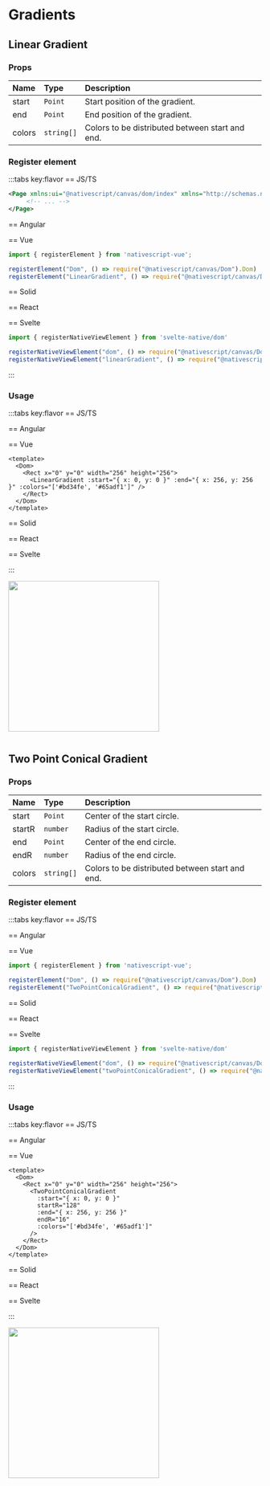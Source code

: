 # Gradients

## Linear Gradient

### Props

| Name   | Type       | Description                                     |
| :----- | :--------- | :---------------------------------------------- |
| start  | `Point`    | Start position of the gradient.                 |
| end    | `Point`    | End position of the gradient.                   |
| colors | `string[]` | Colors to be distributed between start and end. |



### Register element

:::tabs key:flavor
== JS/TS

```xml
<Page xmlns:ui="@nativescript/canvas/dom/index" xmlns="http://schemas.nativescript.org/tns.xsd">
     <!-- ... -->
</Page>
```

== Angular


== Vue

```ts
import { registerElement } from 'nativescript-vue';

registerElement("Dom", () => require("@nativescript/canvas/Dom").Dom)
registerElement("LinearGradient", () => require("@nativescript/canvas/Dom").LinearGradient)
```

== Solid


== React


== Svelte

```ts
import { registerNativeViewElement } from 'svelte-native/dom'

registerNativeViewElement("dom", () => require("@nativescript/canvas/Dom").Dom)
registerNativeViewElement("linearGradient", () => require("@nativescript/canvas/Dom").LinearGradient)
```

:::

### Usage

:::tabs key:flavor
== JS/TS



== Angular


== Vue

```vue
<template>
  <Dom>
    <Rect x="0" y="0" width="256" height="256">
      <LinearGradient :start="{ x: 0, y: 0 }" :end="{ x: 256, y: 256 }" :colors="['#bd34fe', '#65adf1']" />
    </Rect>
  </Dom>
</template>
```

== Solid


== React


== Svelte


:::

<img height="300px" width="300px" style="margin-bottom: 12px;" src="/img/linear_gradient.webp"/>


## Two Point Conical Gradient


### Props

| Name   | Type       | Description                                     |
| :----- | :--------- | :---------------------------------------------- |
| start  | `Point`    | Center of the start circle.                     |
| startR | `number`   | Radius of the start circle.                     |
| end    | `Point`    | Center of the end circle.                       |
| endR   | `number`   | Radius of the end circle.                       |
| colors | `string[]` | Colors to be distributed between start and end. |



### Register element
:::tabs key:flavor
== JS/TS


== Angular


== Vue

```ts
import { registerElement } from 'nativescript-vue';

registerElement("Dom", () => require("@nativescript/canvas/Dom").Dom)
registerElement("TwoPointConicalGradient", () => require("@nativescript/canvas/Dom").TwoPointConicalGradient)
```

== Solid


== React


== Svelte

```ts
import { registerNativeViewElement } from 'svelte-native/dom'

registerNativeViewElement("dom", () => require("@nativescript/canvas/Dom").Dom)
registerNativeViewElement("twoPointConicalGradient", () => require("@nativescript/canvas/Dom").TwoPointConicalGradient)
```

:::

### Usage

:::tabs key:flavor
== JS/TS



== Angular


== Vue

```vue
<template>
  <Dom>
    <Rect x="0" y="0" width="256" height="256">
      <TwoPointConicalGradient 
        :start="{ x: 0, y: 0 }" 
        startR="128" 
        :end="{ x: 256, y: 256 }" 
        endR="16" 
        :colors="['#bd34fe', '#65adf1']" 
      />
    </Rect>
  </Dom>
</template>
```

== Solid


== React


== Svelte


:::

<img height="300px" width="300px" style="margin-bottom: 12px;" src="/img/two_point_conical_gradient.webp"/>
